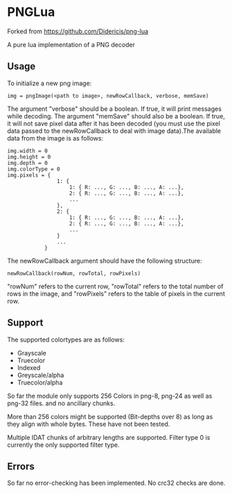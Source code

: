 PNGLua
======

Forked from https://github.com/Didericis/png-lua


A pure lua implementation of a PNG decoder

Usage
-----

To initialize a new png image:

    img = pngImage(<path to image>, newRowCallback, verbose, memSave)

The argument "verbose" should be a boolean. If true, it will print messages while decoding. The argument "memSave" should also be a boolean. If true, it will not save pixel data after it has been decoded (you must use the pixel data passed to the newRowCallback to deal with image data).The available data from the image is as follows:

```
img.width = 0
img.height = 0
img.depth = 0
img.colorType = 0
img.pixels = {
                1: {
                    1: { R: ..., G: ..., B: ..., A: ...},
                    2: { R: ..., G: ..., B: ..., A: ...},
                    ...
                },
                2: {
                    1: { R: ..., G: ..., B: ..., A: ...},
                    2: { R: ..., G: ..., B: ..., A: ...},
                    ...
                }    
                ...            
            }

```

The newRowCallback argument should have the following structure:

    newRowCallback(rowNum, rowTotal, rowPixels)

"rowNum" refers to the current row, "rowTotal" refers to the total number of rows in the image, and "rowPixels" refers to the table of pixels in the current row.

Support
-------

The supported colortypes are as follows:

-    Grayscale
-    Truecolor
-    Indexed
-    Greyscale/alpha
-    Truecolor/alpha

So far the module only supports 256 Colors in png-8, png-24 as well as png-32 files. and no ancillary chunks.

More than 256 colors might be supported (Bit-depths over 8) as long as they align with whole bytes. These have not been tested.

Multiple IDAT chunks of arbitrary lengths are supported. Filter type 0 is currently the only supported filter type.

Errors
-------
So far no error-checking has been implemented. No crc32 checks are done.
